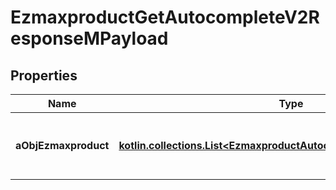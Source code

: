 
# EzmaxproductGetAutocompleteV2ResponseMPayload

## Properties
Name | Type | Description | Notes
------------ | ------------- | ------------- | -------------
**aObjEzmaxproduct** | [**kotlin.collections.List&lt;EzmaxproductAutocompleteElementResponse&gt;**](EzmaxproductAutocompleteElementResponse.md) | An array of Ezmaxproduct autocomplete element response. | 



